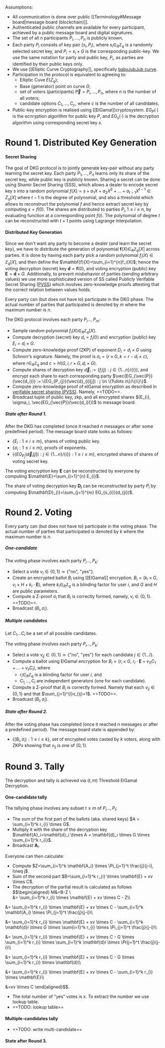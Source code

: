 Assumptions:
- All communication is done over public [[Terminology#Message board|message board (blockchain)]].
- Authenticated public channels are available for every participant, achieved by a public message board and digital signatures.
- The set of all $n$ participants $P_i,\dots,P_n$ is publicly known. 
- Each party $P_i$ consists of key pair $(s_i, P_i)$, where $s_{i} \in_{R} \mathbb{Z}_q$ is a randomly selected secret key, and $P_{i} = s_i \times G$ is the corresponding public-key. We use the same notation for party and public key, $P_i$, as parties are identified by their public keys only.
- We use [[Elliptic Curve Cryptography]], specifically [babyJubJub curve](https://z.cash/technology/jubjub/).
- Participation in the protocol is equivalent to agreeing to:
	- Elliptic Cuve $E(Z_q)$; 
	- Base (generator) point on curve $G$;
	- set of voters (participants) $\vec{P} = P_i,\dots,P_n$, where $n$ is the number of all voters;
	- candidate options $C_1, \dots, C_c$, where $c$ is the number of all candidates.
- Public-key encryption is realised using [[ElGamal]]cryptosystem. $EG_{P}(\cdot)$ is the ecnryption algorithm for public key $P$, and $EG_{s}(\cdot)$ is the decryption algorithm using corresponding secret key $s$.


# Round 1. Distributed Key Generation

#### Secret Sharing
The goal of DKG protocol is to jointly generate key-pair without any party learning the secret key. Each party $P_1,\dots,P_n$ learns only its share of the secret key, while public key is publicly known.
Sharing a secret can be done using Shamir Secret Sharing (SSS), which allows a dealer to encode secret key $s$ into a random polynomial $f(X) = s + a_1X + a_2X^2 + \dots + a_{t-1}X^{t-1} \in Z_q[X]$ where $t-1$ is the degree of polynomial, and also a threshold which allows to reconstruct the polynomial $f$ and hence extract secret key by computing $s = f(0)$. The shares are distributed to parties $P_i, 1 \leq i \leq n$, by evaluating function at a corresponding point $f(i)$. The polynomial of degree $t$ can be reconstructed with $t+1$ points using Lagrange Interpolation.

#### Distributed Key Generation
Since we don't want any party to become a dealer (and learn the secret key), we have to distribute the generation of polynomial $\mathbf{f}(X) \in_R \mathbb{Z}_q[X]$ across parties. It is done by having each party pick a random polynomial $f_{i}(X) \in \mathbb{Z}_q[X]$, and then define the $\mathbf{f}(X)=\sum_{i=1}^{n}f_i(X)$; hence the voting decryption (secret) key $\mathbf{d}=\mathbf{f}(0)$, and voting encryption (public) key $\mathbf{E}=\mathbf{d}\times G$. Additionally, to prevent misbehavior of parties (sending arbitrary values) we use more sophisticated version of SS called Publicly Verifable Secret Sharing ([PVSS](https://www.win.tue.nl/~berry/papers/crypto99.pdf)) which involves zero-knowledge proofs attesting that the correct relation between values holds.

Every party can (but does not have to) participate in the DKG phase. The actual number of parties that participated is denoted by $m$ where the maximum number is $n$.

The DKG protocol involves each party $P_{i}\dots,P_m$:
- Sample random polynomial $f_{i}(X) \in_R \mathbb{Z}_q[X]$.
- Compute decryption (secret) key $d_{i}= f_i(0)$ and encryption (public) key $E_{i} = d_i \times G$.
- Compute zero-knowledge proof (ZKP) of exponent $D_{i} = d_i \times G$ using Schnorr’s signature. Namely, the proof is $\sigma_i = (r \times G, k=r-d_{i} \times c)$, where $r \in_{R} \mathbb{Z}_q$ and $c=H(G, i, r \times G, d_i \times G)$.
- Compute shares of decryption key $\vec d_i := \{ f_{i}(j) : j \in \{1\dots n\}/\{i\}\}$, and encrypt each share to each corresponding party $\vec{EG_{\vec{P}}(\vec{d_i})} := \{EG_{P_{j}}(\vec{d}_{i}[j]) : j \in \{1\dots n\}/\{i\}\}$.
- Compute zero-knowledge proof of elGamal encryption as described in [verifable secret sharing (PVSS)]( https://www.win.tue.nl/~berry/papers/crypto99.pdf). Namely, ==TODO==.
- Broadcast tuple of public key, zkp, and all encrypted shares $(E_{i}, \sigma_i, \vec{EG_{\vec{P}}(\vec{d_i})})$ to message board.

##### State after Round 1.

After the DKG has completed (once it reached $n$ messages or after some predefined period). The message board state looks as follows:
- $\{E_{i} : 1 \leq i \leq m\}$, shares of voting public key.
- $\{\sigma_{i} : 1 \leq i \leq m\}$, proofs of exponents.
- $\{\{EG_{P_{j}}(\vec{d}_{i}[j]) : j \in \{1\dots n\}/\{i\}\} : 1 \leq i \leq m \}$, encrypted shares of shares of voting secret key.

The voting encryption key $\textbf{E}$ can be reconstructed by everyone by computing $\mathbf{E}=\sum_{i=1}^{n} E_{i}$.

The share of voting decryption key $\mathbf{D_i}$ can be reconstructed by party $P_i$ by computing $\mathbf{D}_{i}=\sum_{j=1}^{m} EG_{s_{i}}(d_{ji})$.

# Round 2. Voting

Every party can (but does not have to) participate in the voting phase. The actual number of parties that participated is denoted by $k$ where the maximum number is $n$.

##### One-candidate

The voting phase involves each party $P_{i}\dots,P_k$:
- Select a vote $v_{i} \in \{0,1\} \simeq \{\textrm{"no", "yes"}\}$.
- Create an encrypted ballot $B_i$ using [[ElGamal]] encryption. $B_i =(k_i \times G, v_{i} \times H + k_i \cdot \mathbf{E})$, where $k_{i} \in_{R} \mathbb{Z}_q$ is a blinding factor for user $i$, and $G$ and $H$ are public parameters. 
- Compute a $\Sigma$-proof $\sigma_i$ that $B_i$ is correctly formed, namely, $v_{i} \in \{0,1\}$. ==TODO==.
- Broadcast $(B_i,\sigma_i)$.

##### Multiple candidates

Let $C_{1} \dots C_{l}$ be a set of all possible candidates.


The voting phase involves each party $P_{i}\dots,P_k$:
- Select a vote $v_{ij} \in \{0,1\} \simeq \{\textrm{"no", "yes"}\}$ for each candidate $j \in \{1 \dots l\}$.
- Compute a ballot using ElGamal encryption for $B_i = (r_i \times G,\ r_i \cdot \mathbf{E} + v_{i1} C_1 + \dots + v_{il} C_l)$, where
	- $r_{i} \in_{R} \mathbb{Z}_q$ is a blinding factor for user $i$, and 
	- $C_{1,}\dots, C_{l}$ are independent generators (one for each candidate).
- Compute a $\Sigma$-proof that $B_i$ is correctly formed. Namely that each $v_{ij} \in \{0,1\}$ and that $\sum_{j=1}^{l}v_{ij}=1$. ==TODO==.
- Broadcast $(B_i,\sigma_i)$.

##### State after Round 2.

After the voting phase has completed (once it reached $n$ messages or after a predefined period). The message board state is appended by:
- $\{(B_{i}, \sigma_i) : 1 \leq i \leq k\}$, set of encrypted votes casted by $k$ voters, along with ZKPs showing that $v_{ij}$ is one of $\{0,1\}$.

# Round 3. Tally

The decryption and tally is achieved via $(t,m)$ Threshold ElGamal Decryption. 

#### One-candidate tally

The tallying phase involves any subset $t \leq m$ of $P_{i} \dots, P_t$:

- The sum of the first part of the ballots (aka. shared keys)  $A = \sum_{i=1}^k r_{i} \times G$.
- Multiply it with the share of the decryption key $\mathbf{A}_i=\mathbf{d}_i \times A = \mathbf{d}_i \times G \times \sum_{i=1}^k r_{i}$.
- Broadcast $\mathbf{A}_i$.

Everyone can then calculate:
- Compute $Z=\sum_{i=1}^k \mathbf{A_i} \times \Pi_{j=1}^t \frac{j}{j-i}, i\neq j$. 
- Sum of the second part $B=\sum_{i=1}^k r_{i} \times \mathbf{E} + xv \times C$.
- The decryption of the partial result is calculated as follows $$\begin{aligned} M&=B-Z \\\
&= \sum_{i=1}^k r_{i} \times \mathbf{E} + xv \times C - Z\\\

&= \sum_{i=1}^k r_{i} \times \mathbf{E} + xv \times C - \sum_{i=1}^k \mathbf{A_i} \times \Pi_{j=1}^t \frac{j}{j-i}\\\

&= \sum_{i=1}^k r_{i} \times \mathbf{E} + xv \times C - \sum_{i=1}^k \mathbf{d}_i \times G \times \sum_{i=1}^k r_{i} \times \Pi_{j=1}^t \frac{j}{j-i}\\\

&= \sum_{i=1}^k r_{i} \times \mathbf{E} + xv \times C - G \times \sum_{i=1}^k r_{i} \times \sum_{i=1}^k \mathbf{d}_i \times \Pi_{j=1}^t \frac{j}{j-i}\\\

&= \sum_{i=1}^k r_{i} \times \mathbf{E} + xv \times C - G \times \sum_{i=1}^k r_{i} \times \mathbf{d}\\\

&= \sum_{i=1}^k r_{i} \times \mathbf{E} + xv \times C - \sum_{i=1}^k r_{i} \times \mathbf{E}\\\


&=xv \times C
\end{aligned}$$.
- The total number of $\textrm{"yes"}$ votes is $x$. To extract the number we use lookup table.
- ==TODO: lookup table==

#### Multiple-candidates tally
- ==TODO: write multi-candidate==

#### State after Round 3.


